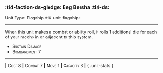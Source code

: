 ### :ti4-faction-ds-gledge: **Beg Bersha** :ti4-ds:

Unit Type: Flagship :ti4-unit-flagship:

---

When this unit makes a combat or ability roll, it rolls 1 additional die for each of your mechs in or adjacent to this system.

* <span style="font-variant:small-caps;">Sustain Damage</span> 
* <span style="font-variant:small-caps;">Bombardment 7</span> 


---

__|__ <span style="font-variant:small-caps;">Cost 8</span> __|__ <span style="font-variant:small-caps;">Combat 7</span> __|__ <span style="font-variant:small-caps;">Move 1</span> __|__ <span style="font-variant:small-caps;">Capacity 3</span> __|__
{ .unit-stats }
